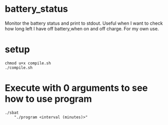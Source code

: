 # battery_status
Monitor the battery status and print to stdout. Useful when I want to check how long left I have off battery,when on and off charge. For my own use.

# setup

    chmod u+x compile.sh
    ./compile.sh

# Execute with 0 arguments to see how to use program

    ./sbat
        "./program <interval (minutes)>"

